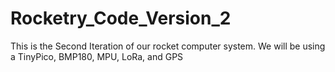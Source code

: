 # Rocketry_Code_Version_2
This is the Second Iteration of our rocket computer system. We will be using a TinyPico, BMP180, MPU, LoRa, and GPS
